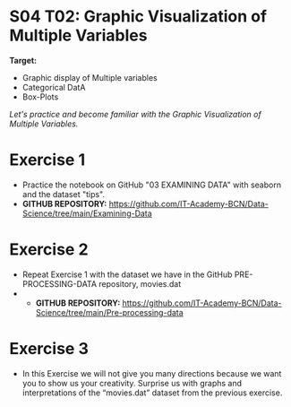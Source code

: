 # S04 T02: Graphic Visualization of Multiple Variables

**Target:**

* Graphic display of Multiple variables
* Categorical DatA
* Box-Plots

_Let's practice and become familiar with the Graphic Visualization of Multiple Variables._

# Exercise 1

- Practice the notebook on GitHub "03 EXAMINING DATA" with seaborn and the dataset "tips".
- **GITHUB REPOSITORY:** https://github.com/IT-Academy-BCN/Data-Science/tree/main/Examining-Data

# Exercise 2
- Repeat Exercise 1 with the dataset we have in the GitHub PRE-PROCESSING-DATA repository, movies.dat
- - **GITHUB REPOSITORY:** https://github.com/IT-Academy-BCN/Data-Science/tree/main/Pre-processing-data
 

# Exercise 3
- In this Exercise we will not give you many directions because we want you to show us your creativity. Surprise us with graphs and interpretations of the “movies.dat” dataset from the previous exercise.

